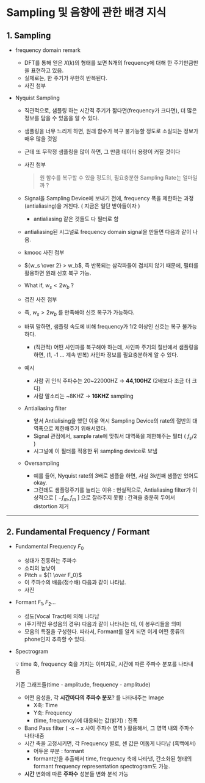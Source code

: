 # Sampling 및 음향에 관한 배경 지식
## 1. Sampling
- frequency domain remark
    - DFT를 통해 얻은 $X(k)$의 형태를 보면 N개의 frequency에 대해 한 주기만큼만을 표현하고 있음.
    - 실제로는, 한 주기가 무한히 반복된다. 
    - 사진 첨부

- Nyquist Sampling
    - 직관적으로, 샘플링 하는 시간적 주기가 짧다면(frequency가 크다면), 더 많은 정보를 담을 수 있음을 알 수 있다.
    - 샘플링을 너무 느리게 하면, 원래 함수가 복구 불가능할 정도로 소실되는 정보가 매우 많을 것임
    - 근데 또 무작정 샘플링을 많이 하면, 그 만큼 데이터 용량이 커질 것이다  
    - 사진 첨부
        > 원 함수를 복구할 수 있을 정도의, 필요충분한 Sampling Rate는 얼마일까 ?
    
    - Signal을 Sampling Device에 보내기 전에, frequency 폭을 제한하는 과정(antialiasing)을 거친다. ( 지금은 일단 받아들이자 )
        - antialiasing 같은 것들도 다 필터로 함
    
    - antialiasing된 시그널로 frequency domain signal을 만들면 다음과 같이 나옴.    
    - kmooc 사진 첨부

    - ${w_s \over 2} > w_b$, 즉 반복되는 삼각파들이 겹치지 않기 때문에, 필터를 활용하면 원래 신호 복구 가능.
    - What if, $w_s < 2w_b$ ?
    - 겹친 사진 첨부
    - 즉, $w_s > 2w_b$ 를 만족해야 신호 복구가 가능하다.
    - 바꿔 말하면, 샘플링 속도에 비해 frequency가 1/2 이상인 신호는 복구 불가능하다.
        - (직관적) 어떤 사인파를 복구해야 하는데, 사인파 주기의 절반에서 샘플링을 하면, (1, -1 ... 계속 반복) 사인파 정보를 필요충분하게 알 수 있다.
    - 예시
        - 사람 귀 인식 주파수는 20~22000HZ → **44,100HZ** (2배보다 조금 더 크다)
        - 사람 말소리는 ~8KHZ → **16KHZ** sampling
        
    - Antialiasing filter
        - 앞서 Antialising을 했던 이유 역시 Sampling Device의 rate의 절반의 대역폭으로 제한해주기 위해서였다.
        - Signal 관점에서, sample rate에 맞춰서 대역폭을 제한해주는 필터 ( $f_s/2$ )
        - 시그널에 이 필터를 적용한 뒤 sampling device로 보냄
    - Oversampling
        - 예를 들어, Nyquist rate의 3배로 샘플을 하면, 사실 3k번째 샘플만 있어도 okay.
        - 그런데도 샘플링주기를 늘리는 이유 : 현실적으로, Antialiasing filter가 이상적으로 [ $-f_m,f_m$ ] 으로 잘라주지 못함 : 간격을 충분히 두어서 distortion 제거
    
---
## 2. Fundamental Frequency / Formant 
- Fundamental Frequency $F_0$
    - 성대가 진동하는 주파수
    - 소리의 높낮이
    - Pitch = ${1 \over F_0}$
    - 이 주파수의 배음(정수배) 다음과 같이 나타남.
    - 사진

- Formant $F_1, F_2 ...$
    - 성도(Vocal Tract)에 의해 나타남
    - (주기적인 유성음의 경우) 다음과 같이 나타나는 데, 이 봉우리들을 의미
    - 모음의 특질을 구성한다. 따라서, Formant를 알게 되면 이게 어떤 종류의 phone인지 추측할 수 있다.



<!-- - 잡음이란?
    - 소리 = 주기적인 특성 + 비주기적인 특성
    - 잡음 = 비주기적인 특성
- 주기적인 특성을 가진 소리(ex. 유성음)
    - time domain에서 : 주기성
    - frequency domain에서 : formant frequency 나타남( 강조되는 특정 주파수)
        - 사운드를 대표하는 특징이 되며, 우리가 인지하는 소리 높낮이에 영향
        - formant 1(F1), formant 2(F2) ….
        - formant에 대응하는 주기 : pitch
    - 이 formant들의 분포로 유성음 구별 가능 -->
- Spectrogram
    
    <aside>
    💡 time 축, frequency 축을 가지는 이미지로, 시간에 따른 주파수 분포를 나타내 줌
    
    기존 그래프들(time - amplitude, frequency - amplitude)
    
    </aside>
    
    - 어떤 음성을, 각 **시간마다의 주파수 분포**? 를 나타내주는 Image
        - X축: Time
        - Y축: Frequency
        - (time, frequency)에 대응되는 값(밝기) : 진폭
    - Band Pass filter ( -x ~ x 사이 주파수 영역 ) 활용해서, 그 영역 내의 주파수 나타내줌
    - 시간 축을 고정시키면, 각 Frequency 별로, 센 값은 어둡게 나타남 (흑백에서)
        - 어두운 부분 : formant
        - formant만을 추출해서 time, frequency 축에 나타낸, 간소화된 형태의
        formant frequency representation spectrogram도 가능.
    - **시간** 변화에 따른 **주파수** 성분들 변화 분석 가능